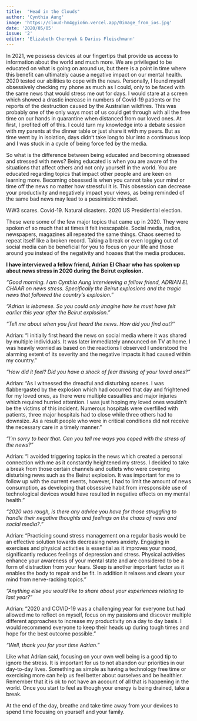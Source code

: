 ```yaml
---
title:  "Head in the Clouds"
author: 'Cynthia Aung'
image: 'https://cloud-hm4gyio6n.vercel.app/0image_from_ios.jpg'
date: '2020/05/05'
issue: '2'
editor: 'Elizabeth Chernyak & Darius Fleischmann'
---
```


In 2021, we possess devices at our fingertips that provide us access to information about the world and much more. We are privileged to be educated on what is going on around us, but there is a point in time where this benefit can ultimately cause a negative impact on our mental health. 2020 tested our abilities to cope with the news. Personally, I found myself obsessively checking my phone as much as I could, only to be faced with the same news that would stress me out for days. I would stare at a screen which showed a drastic increase in numbers of Covid-19 patients or the reports of the destruction caused by the Australian wildfires. This was probably one of the only ways most of us could get through with all the free time on our hands in quarantine when distanced from our loved ones. At first, I profited off of this. I could turn my knowledge into a debate session with my parents at the dinner table or just share it with my peers. But as time went by in isolation, days didn’t take long to blur into a continuous loop and I was stuck in a cycle of being force fed by the media.

So what is the difference between being educated and becoming obsessed and stressed with news? Being educated is when you are aware of the situations that affect others and not only yourself in the world. You are educated regarding topics that impact other people and are keen on learning more. 
Becoming obsessed is when you cannot take your mind or time off the news no matter how stressful it is. This obsession can decrease your productivity and negatively impact your views, as being reminded of the same bad news may lead to a pessimistic mindset. 

WW3 scares. Covid-19. Natural disasters. 2020 US Presidential election.  

These were some of the few major topics that came up in 2020. They were spoken of so much that at times it felt inescapable. Social media, radios, newspapers, magazines all repeated the same things. Chaos seemed to repeat itself like a broken record. Taking a break or even logging out of social media can be beneficial for you to focus on your life and those around you instead of the negativity and hoaxes that the media produces. 

**I have interviewed a fellow friend, Adrian El Chaar who has spoken up about news stress in 2020 during the Beirut explosion.**

_“Good morning. I am Cynthia Aung interviewing a fellow friend, ADRIAN EL CHAAR on news stress. Specifically the Beirut explosions and the tragic news that followed the country’s explosion.”_

_“Adrian is lebanese. So you could only imagine how he must have felt earlier this year after the Beirut explosion.”_

_“Tell me about when you first heard the news. How did you find out?”_

Adrian: “I initially first heard the news on social media where it was shared by multiple individuals. It was later immediately announced on TV at home. I was heavily worried as based on the reactions I observed I understood the alarming extent of its severity and the negative impacts it had caused within my country.”

_“How did it feel? Did you have a shock of fear thinking of your loved ones?”_

Adrian: “As I witnessed the dreadful and disturbing scenes. I was flabbergasted by the explosion which had occurred that day and frightened for my loved ones, as there were multiple casualties and major injuries which required hurried attention. I was just hoping my loved ones wouldn’t be the victims of this incident. Numerous hospitals were overfilled with patients, three major hospitals had to close while three others had to downsize. As a result people who were in critical conditions did not receive the necessary care in a timely manner.” 

_“I’m sorry to hear that. Can you tell me ways you coped with the stress of the news?”_

Adrian: “I avoided triggering topics in the news which created a personal connection with me as it constantly heightened my stress. I decided to take a break from those certain channels and outlets who were covering disturbing news such as the Beirut explosion. It was important for me to follow up with the current events, however, I had to limit the amount of news consumption, as developing that obsessive habit from irresponsible use of technological devices would have resulted in negative effects on my mental health.”

_“2020 was rough, is there any advice you have for those struggling to handle their negative thoughts and feelings on the chaos of news and social media?.”_

Adrian: “Practicing sound stress management on a regular basis would be an effective solution towards decreasing news anxiety. Engaging in exercises and physical activities is essential as it improves your mood, significantly reduces feelings of depression and stress. Physical activities enhance your awareness of your mental state and are considered to be a form of distraction from your fears. Sleep is another important factor as it enables the body to repair and be fit. In addition it relaxes and clears your mind from nerve-racking topics.”

_“Anything else you would like to share about your experiences relating to last year?”_

Adrian: “2020 and COVID-19 was a challenging year for everyone but had allowed me to reflect on myself, focus on my passions and discover multiple different approaches to increase my productivity on a day to day basis. I would recommend everyone to keep their heads up during tough times and hope for the best outcome possible.”

_“Well, thank you for your time Adrian.”_

Like what Adrian said, focusing on your own well being is a good tip to ignore the stress. It is important for us to not abandon our priorities in our day-to-day lives. Something as simple as having a technology free time or exercising more can help us feel better about ourselves and be healthier. Remember that it is ok to not have an account of all that is happening in the world. Once you start to feel as though your energy is being drained, take a break. 

At the end of the day, breathe and take time away from your devices to spend time focusing on yourself and your family. 
